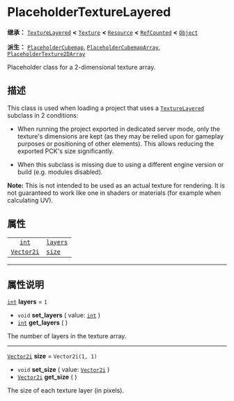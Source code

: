 <!-- ⚠ 请勿编辑本文件 ⚠ -->
<!-- 本文档使用脚本从 WeDot 引擎源码仓库生成。 -->
<!-- 生成脚本：https://github.com/WeDot-Engine/WeDot/tree/master/doc/tools/make_md.py； -->
<!-- 原文件：https://github.com/WeDot-Engine/WeDot/tree/master/doc/classes/PlaceholderTextureLayered.xml。 -->

<div id="_class_placeholdertexturelayered"></div>

# PlaceholderTextureLayered

**继承：** [`TextureLayered`](class_texturelayered.md) **<** [`Texture`](class_texture.md) **<** [`Resource`](class_resource.md) **<** [`RefCounted`](class_refcounted.md) **<** [`Object`](class_object.md)

**派生：** [`PlaceholderCubemap`](class_placeholdercubemap.md), [`PlaceholderCubemapArray`](class_placeholdercubemaparray.md), [`PlaceholderTexture2DArray`](class_placeholdertexture2darray.md)

Placeholder class for a 2-dimensional texture array.

## 描述

This class is used when loading a project that uses a [`TextureLayered`](class_texturelayered.md) subclass in 2 conditions:

- When running the project exported in dedicated server mode, only the texture's dimensions are kept (as they may be relied upon for gameplay purposes or positioning of other elements). This allows reducing the exported PCK's size significantly.

- When this subclass is missing due to using a different engine version or build (e.g. modules disabled).

 **Note:** This is not intended to be used as an actual texture for rendering. It is not guaranteed to work like one in shaders or materials (for example when calculating UV).

## 属性

|||
|:-:|:--|
| [`int`](class_int.md)           | [`layers`](class_placeholdertexturelayered.md#class_placeholdertexturelayered_property_layers) | ``1``              |
| [`Vector2i`](class_vector2i.md) | [`size`](class_placeholdertexturelayered.md#class_placeholdertexturelayered_property_size)     | ``Vector2i(1, 1)`` |

<!-- rst-class:: classref-section-separator -->

---

## 属性说明

<div id="_class_placeholdertexturelayered_property_layers"></div>

[`int`](class_int.md) **layers** = ``1`` <div id="class_placeholdertexturelayered_property_layers"></div>

- `void` **set_layers** ( value: [`int`](class_int.md) )
- [`int`](class_int.md) **get_layers** ( )

The number of layers in the texture array.

<!-- rst-class:: classref-item-separator -->

---

<div id="_class_placeholdertexturelayered_property_size"></div>

[`Vector2i`](class_vector2i.md) **size** = ``Vector2i(1, 1)`` <div id="class_placeholdertexturelayered_property_size"></div>

- `void` **set_size** ( value: [`Vector2i`](class_vector2i.md) )
- [`Vector2i`](class_vector2i.md) **get_size** ( )

The size of each texture layer (in pixels).

[^virtual]: 本方法通常需要用户覆盖才能生效。
[^const]: 本方法无副作用，不会修改该实例的任何成员变量。
[^vararg]: 本方法除了能接受在此处描述的参数外，还能够继续接受任意数量的参数。
[^constructor]: 本方法用于构造某个类型。
[^static]: 调用本方法无需实例，可直接使用类名进行调用。
[^operator]: 本方法描述的是使用本类型作为左操作数的有效运算符。
[^bitfield]: 这个值是由下列位标志构成位掩码的整数。
[^void]: 无返回值。
